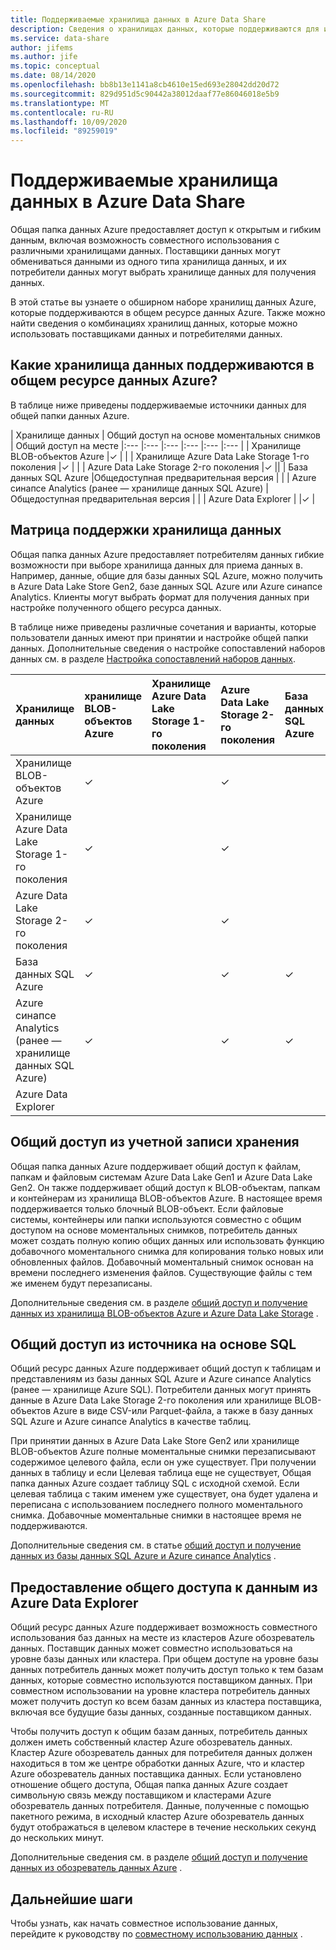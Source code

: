 ```yaml
---
title: Поддерживаемые хранилища данных в Azure Data Share
description: Сведения о хранилищах данных, которые поддерживаются для использования общей папки данных Azure.
ms.service: data-share
author: jifems
ms.author: jife
ms.topic: conceptual
ms.date: 08/14/2020
ms.openlocfilehash: bb8b13e1141a8cb4610e15ed693e28042dd20d72
ms.sourcegitcommit: 829d951d5c90442a38012daaf77e86046018e5b9
ms.translationtype: MT
ms.contentlocale: ru-RU
ms.lasthandoff: 10/09/2020
ms.locfileid: "89259019"
---
```

# <a name="supported-data-stores-in-azure-data-share"></a>Поддерживаемые хранилища данных в Azure Data Share

Общая папка данных Azure предоставляет доступ к открытым и гибким данным, включая возможность совместного использования с различными хранилищами данных. Поставщики данных могут обмениваться данными из одного типа хранилища данных, и их потребители данных могут выбрать хранилище данных для получения данных. 

В этой статье вы узнаете о обширном наборе хранилищ данных Azure, которые поддерживаются в общем ресурсе данных Azure. Также можно найти сведения о комбинациях хранилищ данных, которые можно использовать поставщиками данных и потребителями данных. 

## <a name="what-data-stores-are-supported-in-azure-data-share"></a>Какие хранилища данных поддерживаются в общем ресурсе данных Azure? 

В таблице ниже приведены поддерживаемые источники данных для общей папки данных Azure. 

| Хранилище данных | Общий доступ на основе моментальных снимков | Общий доступ на месте 
|:--- |:--- |:--- |:--- |:--- |:--- |
| Хранилище BLOB-объектов Azure |✓ | |
| Хранилище Azure Data Lake Storage 1-го поколения |✓ | |
| Azure Data Lake Storage 2-го поколения |✓ ||
| База данных SQL Azure |Общедоступная предварительная версия | |
| Azure синапсе Analytics (ранее — хранилище данных SQL Azure) |Общедоступная предварительная версия | |
| Azure Data Explorer | |✓ |

## <a name="data-store-support-matrix"></a>Матрица поддержки хранилища данных

Общая папка данных Azure предоставляет потребителям данных гибкие возможности при выборе хранилища данных для приема данных в. Например, данные, общие для базы данных SQL Azure, можно получить в Azure Data Lake Store Gen2, базе данных SQL Azure или Azure синапсе Analytics. Клиенты могут выбрать формат для получения данных при настройке полученного общего ресурса данных. 

В таблице ниже приведены различные сочетания и варианты, которые пользователи данных имеют при принятии и настройке общей папки данных. Дополнительные сведения о настройке сопоставлений наборов данных см. в разделе [Настройка сопоставлений наборов данных](how-to-configure-mapping.md).

| Хранилище данных | хранилище BLOB-объектов Azure | Хранилище Azure Data Lake Storage 1-го поколения | Azure Data Lake Storage 2-го поколения | База данных SQL Azure | Azure Synapse Analytics | Azure Data Explorer
|:--- |:--- |:--- |:--- |:--- |:--- |:--- |
| Хранилище BLOB-объектов Azure | ✓ || ✓ ||
| Хранилище Azure Data Lake Storage 1-го поколения | ✓ | | ✓ ||
| Azure Data Lake Storage 2-го поколения | ✓ | | ✓ ||
| База данных SQL Azure | ✓ | | ✓ | ✓ | ✓ ||
| Azure синапсе Analytics (ранее — хранилище данных SQL Azure) | ✓ | | ✓ | ✓ | ✓ ||
| Azure Data Explorer |||||| ✓ |

## <a name="share-from-a-storage-account"></a>Общий доступ из учетной записи хранения
Общая папка данных Azure поддерживает общий доступ к файлам, папкам и файловым системам Azure Data Lake Gen1 и Azure Data Lake Gen2. Он также поддерживает общий доступ к BLOB-объектам, папкам и контейнерам из хранилища BLOB-объектов Azure. В настоящее время поддерживается только блочный BLOB-объект. Если файловые системы, контейнеры или папки используются совместно с общим доступом на основе моментальных снимков, потребитель данных может создать полную копию общих данных или использовать функцию добавочного моментального снимка для копирования только новых или обновленных файлов. Добавочный моментальный снимок основан на времени последнего изменения файлов. Существующие файлы с тем же именем будут перезаписаны.

Дополнительные сведения см. в разделе [общий доступ и получение данных из хранилища BLOB-объектов Azure и Azure Data Lake Storage](how-to-share-from-storage.md) .

## <a name="share-from-a-sql-based-source"></a>Общий доступ из источника на основе SQL
Общий ресурс данных Azure поддерживает общий доступ к таблицам и представлениям из базы данных SQL Azure и Azure синапсе Analytics (ранее — хранилище Azure SQL). Потребители данных могут принять данные в Azure Data Lake Storage 2-го поколения или хранилище BLOB-объектов Azure в виде CSV-или Parquet-файла, а также в базу данных SQL Azure и Azure синапсе Analytics в качестве таблиц.

При принятии данных в Azure Data Lake Store Gen2 или хранилище BLOB-объектов Azure полные моментальные снимки перезаписывают содержимое целевого файла, если он уже существует.
При получении данных в таблицу и если Целевая таблица еще не существует, Общая папка данных Azure создает таблицу SQL с исходной схемой. Если целевая таблица с таким именем уже существует, она будет удалена и переписана с использованием последнего полного моментального снимка. Добавочные моментальные снимки в настоящее время не поддерживаются.

Дополнительные сведения см. в статье [общий доступ и получение данных из базы данных SQL Azure и Azure синапсе Analytics](how-to-share-from-sql.md) .

## <a name="share-from-azure-data-explorer"></a>Предоставление общего доступа к данным из Azure Data Explorer
Общий ресурс данных Azure поддерживает возможность совместного использования баз данных на месте из кластеров Azure обозреватель данных. Поставщик данных может совместно использоваться на уровне базы данных или кластера. При общем доступе на уровне базы данных потребитель данных может получить доступ только к тем базам данных, которые совместно используются поставщиком данных. При совместном использовании на уровне кластера потребитель данных может получить доступ ко всем базам данных из кластера поставщика, включая все будущие базы данных, созданные поставщиком данных.

Чтобы получить доступ к общим базам данных, потребитель данных должен иметь собственный кластер Azure обозреватель данных. Кластер Azure обозреватель данных для потребителя данных должен находиться в том же центре обработки данных Azure, что и кластер Azure обозреватель данных поставщика данных. Если установлено отношение общего доступа, Общая папка данных Azure создает символьную связь между поставщиком и кластерами Azure обозреватель данных потребителя. Данные, полученные с помощью пакетного режима, в исходный кластер Azure обозреватель данных будут отображаться в целевом кластере в течение нескольких секунд до нескольких минут.

Дополнительные сведения см. в разделе [общий доступ и получение данных из обозреватель данных Azure](/azure/data-explorer/data-share) . 

## <a name="next-steps"></a>Дальнейшие шаги

Чтобы узнать, как начать совместное использование данных, перейдите к руководству по [совместному использованию данных](share-your-data.md) .
